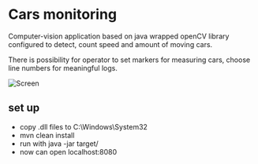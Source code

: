 # Cars monitoring
Computer-vision application based on java wrapped openCV library configured to
detect, count speed and amount of moving cars. 

There is possibility for operator to set markers for measuring cars,
 choose line numbers for meaningful logs.
 
 ![Screen](Speedy.png) 
 
 ## set up
 
 * copy .dll files to C:\Windows\System32
 * mvn clean install
 * run with java -jar target/<jarName>
 * now can open localhost:8080
